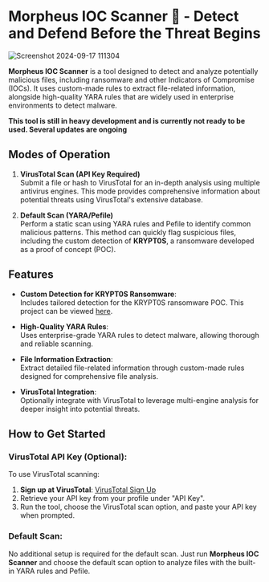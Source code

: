 # Morpheus IOC Scanner 🔎 - Detect and Defend Before the Threat Begins
![Screenshot 2024-09-17 111304](https://github.com/user-attachments/assets/868cbf26-a411-4d1a-98ee-7003b5496d8f)

**Morpheus IOC Scanner** is a tool designed to detect and analyze potentially malicious files, including ransomware and other Indicators of Compromise (IOCs). It uses custom-made rules to extract file-related information, alongside high-quality YARA rules that are widely used in enterprise environments to detect malware.

**This tool is still in heavy development and is currently not ready to be used. Several updates are ongoing**

## Modes of Operation

1. **VirusTotal Scan (API Key Required)**  
   Submit a file or hash to VirusTotal for an in-depth analysis using multiple antivirus engines. This mode provides comprehensive information about potential threats using VirusTotal's extensive database.

2. **Default Scan (YARA/Pefile)**  
   Perform a static scan using YARA rules and Pefile to identify common malicious patterns. This method can quickly flag suspicious files, including the custom detection of **KRYPT0S**, a ransomware developed as a proof of concept (POC).

## Features

- **Custom Detection for KRYPT0S Ransomware**:  
  Includes tailored detection for the KRYPT0S ransomware POC. This project can be viewed [here](https://github.com/phantom0004/KRYPT0S-Ransomware_POC).
  
- **High-Quality YARA Rules**:  
  Uses enterprise-grade YARA rules to detect malware, allowing thorough and reliable scanning.

- **File Information Extraction**:  
  Extract detailed file-related information through custom-made rules designed for comprehensive file analysis.

- **VirusTotal Integration**:  
  Optionally integrate with VirusTotal to leverage multi-engine analysis for deeper insight into potential threats.

## How to Get Started

### VirusTotal API Key (Optional):
To use VirusTotal scanning:
1. **Sign up at VirusTotal**: [VirusTotal Sign Up](https://www.virustotal.com)
2. Retrieve your API key from your profile under "API Key".
3. Run the tool, choose the VirusTotal scan option, and paste your API key when prompted.

### Default Scan:
No additional setup is required for the default scan. Just run **Morpheus IOC Scanner** and choose the default scan option to analyze files with the built-in YARA rules and Pefile.
